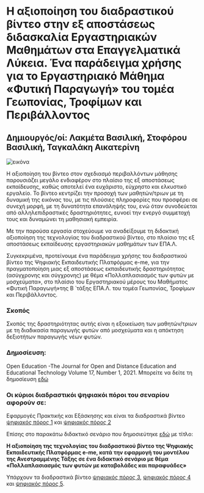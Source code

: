 # Η αξιοποίηση του διαδραστικού βίντεο στην εξ αποστάσεως διδασκαλία Εργαστηριακών Μαθημάτων στα Επαγγελματικά Λύκεια. Ένα παράδειγμα χρήσης για το Εργαστηριακό Μάθημα «Φυτική Παραγωγή» του τομέα Γεωπονίας, Τροφίμων και Περιβάλλοντος


## Δημιουργός/οί: Λακμέτα Βασιλική, Στοφόρου Βασιλική, Ταγκαλάκη Αικατερίνη

![εικόνα](https://github.com/vasstoforou/1Epal-lamias/assets/140912958/71ccaa5a-3a95-4f2e-9841-b57e7d7e152f)


Η αξιοποίηση του βίντεο στον σχεδιασμό περιβαλλόντων μάθησης παρουσιάζει μεγάλο ενδιαφέρον στο πλαίσιο της εξ αποστάσεως εκπαίδευσης, καθώς αποτελεί ένα ευχάριστο, εύχρηστο και ελκυστικό εργαλείο. Το βίντεο κεντρίζει την προσοχή των μαθητών/τριων με τη δυναμική της εικόνας του, με τις πλούσιες πληροφορίες που προσφέρει σε συνεχή μορφή, με τη δυνατότητα επανάληψής του, ενώ όταν συνοδεύεται από αλληλεπιδραστικές δραστηριότητες, ευνοεί την ενεργό συμμετοχή τους και δυναμώνει τη μαθησιακή εμπειρία.

Με την παρούσα εργασία στοχεύουμε να αναδείξουμε τη διδακτική αξιοποίηση της τεχνολογίας του διαδραστικού βίντεο, στο πλαίσιο της εξ αποστάσεως εκπαίδευσης εργαστηριακών μαθημάτων των ΕΠΑ.Λ.

Συγκεκριμένα, προτείνουμε ένα παράδειγμα χρήσης του διαδραστικού βίντεο της Ψηφιακής Εκπαιδευτικής Πλατφόρμας e-me, για την πραγματοποίηση μιας εξ αποστάσεως εκπαιδευτικής δραστηριότητας (ασύγχρονης και σύγχρονης) με θέμα «Πολλαπλασιασμός των φυτών με μοσχεύματα», στο πλαίσιο του Εργαστηριακού μέρους του Μαθήματος «Φυτική Παραγωγή»της Β ́ τάξης ΕΠΑ.Λ. του τομέα Γεωπονίας, Τροφίμων και Περιβάλλοντος.

### Σκοπός
Σκοπός της δραστηριότητας αυτής είναι η εξοικείωση των μαθητών/τριων με τη διαδικασία παραγωγής φυτών από μοσχεύματα και η απόκτηση δεξιοτήτων παραγωγής νέων φυτών.

### Δημοσίευση:
Open Education -The Journal for Open and Distance Education and Educational Technology Volume 17, Number 1, 2021. Μπορείτε να δείτε τη δημοσίευση [εδώ](https://ejournals.epublishing.ekt.gr/index.php/openjournal/article/view/24982/21594)

### Οι κύριοι διαδραστικόι ψηφιακόι πόροι του σεναρίου αφορούν σε: 
Εφαρμογές Πρακτικής και Εξάσκησης και είναι τα διαδραστικά βίντεο [ψηφιακός πόρος 1](https://content.e-me.edu.gr/wp-admin/admin-ajax.php?action=h5p_embed&id=108109&fbclid=IwAR1h1CR5QFxATZfpGr4M3ocD2M5K-_VKxN37pv1teVmTScF9AEeMuVnu5Uc) και [ψηφιακός πόρος 2](https://content.e-me.edu.gr/wp-admin/admin-ajax.php?action=h5p_embed&id=496874&fbclid=IwAR1ercfIengpyZrYq4tOvEnFlflXwbTS9b89s751JjLkkxTBiJ18gwu28qk)

Επίσης στο παρακάτω διδακτικό σενάριο που δημοσιεύτηκε [εδώ](http://i-teacher.net/files/30o_teyxos_i_teacher_09_2021.pdf) με τίτλο:

**Η αξιοποίηση της τεχνολογίας του διαδραστικού βίντεο της Ψηφιακής Εκπαιδευτικής Πλατφόρμας e-me, κατά την εφαρμογή του μοντέλου της Ανεστραμμένης Τάξης σε ένα διδακτικό σενάριο με θέμα «Πολλαπλασιασμός των φυτών με καταβολάδες και παραφυάδες»**

Υπάρχουν τα διαδραστικά βίντεο [ψηφιακός πόρος 3](https://content.e-me.edu.gr/wp-admin/admin-ajax.php?action=h5p_embed&id=889117), [ψηφιακός πόρος 4](https://content.e-me.edu.gr/wp-admin/admin-ajax.php?action=h5p_embed&id=891649) και [ψηφιακός πόρος 5](https://content.e-me.edu.gr/wp-admin/admin-ajax.php?action=h5p_embed&id=106477).
